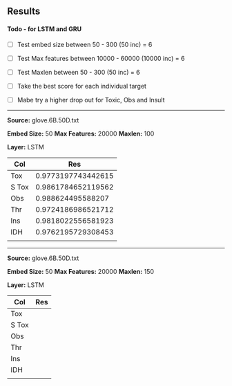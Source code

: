 ## Results

#### Todo - for LSTM and GRU

-[ ] Test embed size between 50 - 300 (50 inc) = 6


-[ ] Test Max features between 10000 - 60000 (10000 inc) = 6


-[ ] Test Maxlen between 50 - 300 (50 inc) = 6


-[ ] Take the best score for each individual target
-[ ] Mabe try a higher drop out for Toxic, Obs and Insult

---

**Source:** glove.6B.50D.txt

**Embed Size:** 50  **Max Features:** 20000  **Maxlen:** 100

**Layer:** LSTM

| Col   | Res                |
| ----- | ------------------ |
| Tox   | 0.9773197743442615 |
| S Tox | 0.9861784652119562 |
| Obs   | 0.988624495588207  |
| Thr   | 0.9724186986521712 |
| Ins   | 0.9818022556581923 |
| IDH   | 0.9762195729308453 |
|       |                    |

___

**Source:** glove.6B.50D.txt

**Embed Size:** 50  **Max Features:** 20000  **Maxlen:** 150

**Layer:** LSTM

| Col   | Res  |
| ----- | ---- |
| Tox   |      |
| S Tox |      |
| Obs   |      |
| Thr   |      |
| Ins   |      |
| IDH   |      |
|       |      |

